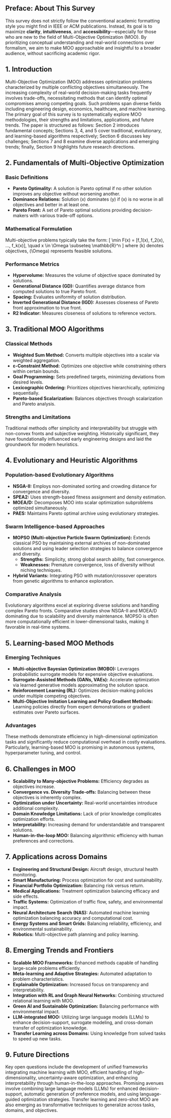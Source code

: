 ## Preface: About This Survey
This survey does not strictly follow the conventional academic formatting style you might find in IEEE or ACM publications. Instead, its goal is to maximize **clarity**, **intuitiveness**, and **accessibility**—especially for those who are new to the field of Multi-Objective Optimization (MOO). By prioritizing conceptual understanding and real-world connections over formalism, we aim to make MOO approachable and insightful to a broader audience, without sacrificing academic rigor.

## 1. Introduction
Multi-Objective Optimization (MOO) addresses optimization problems characterized by multiple conflicting objectives simultaneously. The increasing complexity of real-world decision-making tasks frequently involves trade-offs, necessitating methods that can identify optimal compromises among competing goals. Such problems span diverse fields including engineering design, economics, healthcare, and machine learning. The primary goal of this survey is to systematically explore MOO methodologies, their strengths and limitations, applications, and future trends. The paper is structured as follows: Section 2 introduces fundamental concepts; Sections 3, 4, and 5 cover traditional, evolutionary, and learning-based algorithms respectively; Section 6 discusses key challenges; Sections 7 and 8 examine diverse applications and emerging trends; finally, Section 9 highlights future research directions.

## 2. Fundamentals of Multi-Objective Optimization
### Basic Definitions
- **Pareto Optimality:** A solution is Pareto optimal if no other solution improves any objective without worsening another.
- **Dominance Relations:** Solution \(x\) dominates \(y\) if \(x\) is no worse in all objectives and better in at least one.
- **Pareto Front:** A set of Pareto optimal solutions providing decision-makers with various trade-off options.

### Mathematical Formulation
Multi-objective problems typically take the form:
\[ \min F(x) = [f_1(x), f_2(x), ..., f_k(x)], \quad x \in \Omega \subseteq \mathbb{R}^n \]
where \(k\) denotes objectives, \(\Omega\) represents feasible solutions.

### Performance Metrics
- **Hypervolume:** Measures the volume of objective space dominated by solutions.
- **Generational Distance (GD):** Quantifies average distance from computed solutions to true Pareto front.
- **Spacing:** Evaluates uniformity of solution distribution.
- **Inverted Generational Distance (IGD):** Assesses closeness of Pareto front approximation to true front.
- **R2 Indicator:** Measures closeness of solutions to reference vectors.

## 3. Traditional MOO Algorithms
### Classical Methods
- **Weighted Sum Method:** Converts multiple objectives into a scalar via weighted aggregation.
- **ε-Constraint Method:** Optimizes one objective while constraining others within certain bounds.
- **Goal Programming:** Sets predefined targets, minimizing deviations from desired levels.
- **Lexicographic Ordering:** Prioritizes objectives hierarchically, optimizing sequentially.
- **Pareto-based Scalarization:** Balances objectives through scalarization and Pareto analysis.

### Strengths and Limitations
Traditional methods offer simplicity and interpretability but struggle with non-convex fronts and subjective weighting. Historically significant, they have foundationally influenced early engineering designs and laid the groundwork for modern heuristics.

## 4. Evolutionary and Heuristic Algorithms
### Population-based Evolutionary Algorithms
- **NSGA-II:** Employs non-dominated sorting and crowding distance for convergence and diversity.
- **SPEA2:** Uses strength-based fitness assignment and density estimation.
- **MOEA/D:** Decomposes MOO into scalar optimization subproblems optimized simultaneously.
- **PAES:** Maintains Pareto optimal archive using evolutionary strategies.

### Swarm Intelligence-based Approaches
- **MOPSO (Multi-objective Particle Swarm Optimization):** Extends classical PSO by maintaining external archives of non-dominated solutions and using leader selection strategies to balance convergence and diversity.
  - **Strengths:** Simplicity, strong global search ability, fast convergence.
  - **Weaknesses:** Premature convergence, loss of diversity without niching techniques.
- **Hybrid Variants:** Integrating PSO with mutation/crossover operators from genetic algorithms to enhance exploration.

### Comparative Analysis
Evolutionary algorithms excel at exploring diverse solutions and handling complex Pareto fronts. Comparative studies show NSGA-II and MOEA/D dominating due to scalability and diversity maintenance. MOPSO is often more computationally efficient in lower-dimensional tasks, making it favorable in real-time systems.

## 5. Learning-based MOO Methods
### Emerging Techniques
- **Multi-objective Bayesian Optimization (MOBO):** Leverages probabilistic surrogate models for expensive objective evaluations.
- **Surrogate-Assisted Methods (GANs, VAEs):** Accelerate optimization via learned generative models approximating the solution space.
- **Reinforcement Learning (RL):** Optimizes decision-making policies under multiple competing objectives.
- **Multi-Objective Imitation Learning and Policy Gradient Methods:** Learning policies directly from expert demonstrations or gradient estimates over Pareto surfaces.

### Advantages
These methods demonstrate efficiency in high-dimensional optimization tasks and significantly reduce computational overhead in costly evaluations. Particularly, learning-based MOO is promising in autonomous systems, hyperparameter tuning, and control.

## 6. Challenges in MOO
- **Scalability to Many-objective Problems:** Efficiency degrades as objectives increase.
- **Convergence vs. Diversity Trade-offs:** Balancing between these objectives is inherently complex.
- **Optimization under Uncertainty:** Real-world uncertainties introduce additional complexity.
- **Domain Knowledge Limitations:** Lack of prior knowledge complicates optimization efforts.
- **Interpretability:** Increasing demand for understandable and transparent solutions.
- **Human-in-the-loop MOO:** Balancing algorithmic efficiency with human preferences and corrections.

## 7. Applications across Domains
- **Engineering and Structural Design:** Aircraft design, structural health monitoring.
- **Smart Manufacturing:** Process optimization for cost and sustainability.
- **Financial Portfolio Optimization:** Balancing risk versus return.
- **Medical Applications:** Treatment optimization balancing efficacy and side effects.
- **Traffic Systems:** Optimization of traffic flow, safety, and environmental impact.
- **Neural Architecture Search (NAS):** Automated machine learning optimization balancing accuracy and computational cost.
- **Energy Systems and Smart Grids:** Balancing reliability, efficiency, and environmental sustainability.
- **Robotics:** Multi-objective path planning and policy learning.

## 8. Emerging Trends and Frontiers
- **Scalable MOO Frameworks:** Enhanced methods capable of handling large-scale problems efficiently.
- **Meta-learning and Adaptive Strategies:** Automated adaptation to problem characteristics.
- **Explainable Optimization:** Increased focus on transparency and interpretability.
- **Integration with RL and Graph Neural Networks:** Combining structured relational learning with MOO.
- **Green AI and Sustainable Optimization:** Balancing performance with environmental impact.
- **LLM-integrated MOO:** Utilizing large language models (LLMs) to enhance decision-support, surrogate modeling, and cross-domain transfer of optimization knowledge.
- **Transfer Learning across Domains:** Using knowledge from solved tasks to speed up new tasks.

## 9. Future Directions
Key open questions include the development of unified frameworks integrating machine learning with MOO, efficient handling of high-dimensionality, uncertainty-aware optimization, and enhancing interpretability through human-in-the-loop approaches. Promising avenues involve combining large language models (LLMs) for enhanced decision-support, automatic generation of preference models, and using language-guided optimization strategies. Transfer learning and zero-shot MOO are also emerging as transformative techniques to generalize across tasks, domains, and objectives.


